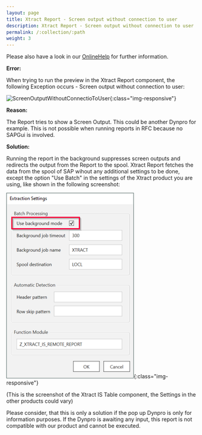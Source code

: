 ```yaml
---
layout: page
title: Xtract Report - Screen output without connection to user
description: Xtract Report - Screen output without connection to user
permalink: /:collection/:path
weight: 3
---
```


Please also have a look in our [OnlineHelp](https://help.theobald-software.com/en/) for further information.

**Error:**

When trying to run the preview in the Xtract Report component, the following Exception occurs - Screen output without connection to user:

![ScreenOutputWithoutConnectioToUser](/img/contents/ScreenOutputWithoutConnectioToUser.png){:class="img-responsive"}

**Reason:**

The Report tries to show a Screen Output. This could be another Dynpro for example. This is not possible when running reports in RFC because no SAPGui is involved. 

**Solution:**

Running the report in the background suppresses screen outputs and redirects the output from the Report to the spool. Xtract Report fetches the data from the spool of SAP wihout any additional settings to be done, except the option "Use Batch" in the settings of the Xtract product you are using, like shown in the following screenshot:

![UseBatch](/img/contents/UseBatch.png){:class="img-responsive"}

(This is the screenshot of the Xtract IS Table component, the Settings in the other products could vary)

Please consider, that this is only a solution if the pop up Dynpro is only for information purposes. If the Dynpro is awaiting any input, this report is not compatible with our product and cannot be executed. 
